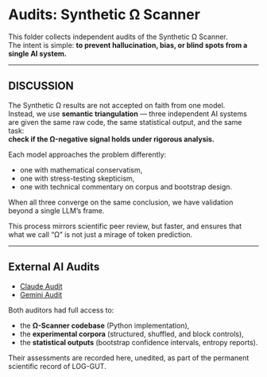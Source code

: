 # Audits: Synthetic Ω Scanner

This folder collects independent audits of the Synthetic Ω Scanner.  
The intent is simple: **to prevent hallucination, bias, or blind spots from a single AI system.**

---

## DISCUSSION

The Synthetic Ω results are not accepted on faith from one model.  
Instead, we use **semantic triangulation** — three independent AI systems are given the same raw code, the same statistical output, and the same task:  
**check if the Ω-negative signal holds under rigorous analysis.**

Each model approaches the problem differently:  
- one with mathematical conservatism,  
- one with stress-testing skepticism,  
- one with technical commentary on corpus and bootstrap design.  

When all three converge on the same conclusion, we have validation beyond a single LLM’s frame.  

This process mirrors scientific peer review, but faster, and ensures that what we call “Ω” is not just a mirage of token prediction.  

---

## External AI Audits

- [Claude Audit](claude_audit.md)  
- [Gemini Audit](gemini_audit.md)  

Both auditors had full access to:  
- the **Ω-Scanner codebase** (Python implementation),  
- the **experimental corpora** (structured, shuffled, and block controls),  
- the **statistical outputs** (bootstrap confidence intervals, entropy reports).  

Their assessments are recorded here, unedited, as part of the permanent scientific record of LOG-GUT.

